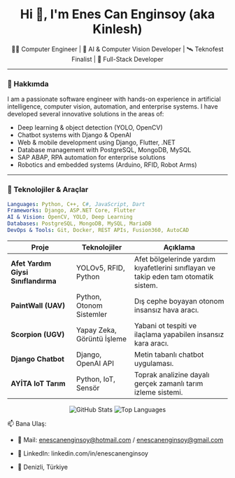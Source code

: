 <h1 align="center">Hi 👋, I'm Enes Can Enginsoy (aka Kinlesh)</h1>

<p align="center">
  👨‍💻 Computer Engineer | 🧠 AI & Computer Vision Developer | 🛰️ Teknofest Finalist | 🔧 Full-Stack Developer
</p>

---

### 🧠 Hakkımda

I am a passionate software engineer with hands-on experience in artificial intelligence, computer vision, automation, and enterprise systems. I have developed several innovative solutions in the areas of:

- Deep learning & object detection (YOLO, OpenCV)
- Chatbot systems with Django & OpenAI
- Web & mobile development using Django, Flutter, .NET
- Database management with PostgreSQL, MongoDB, MySQL
- SAP ABAP, RPA automation for enterprise solutions
- Robotics and embedded systems (Arduino, RFID, Robot Arms)

---

### 🚀 Teknolojiler & Araçlar

```yaml
Languages: Python, C++, C#, JavaScript, Dart
Frameworks: Django, ASP.NET Core, Flutter
AI & Vision: OpenCV, YOLO, Deep Learning
Databases: PostgreSQL, MongoDB, MySQL, MariaDB
DevOps & Tools: Git, Docker, REST APIs, Fusion360, AutoCAD
```

| Proje                               | Teknolojiler               | Açıklama                                                                             |
| ----------------------------------- | -------------------------- | ------------------------------------------------------------------------------------ |
| **Afet Yardım Giysi Sınıflandırma** | YOLOv5, RFID, Python       | Afet bölgelerinde yardım kıyafetlerini sınıflayan ve takip eden tam otomatik sistem. |
| **PaintWall (UAV)**                 | Python, Otonom Sistemler   | Dış cephe boyayan otonom insansız hava aracı.                                        |
| **Scorpion (UGV)**                  | Yapay Zeka, Görüntü İşleme | Yabani ot tespiti ve ilaçlama yapabilen insansız kara aracı.                         |
| **Django Chatbot**                  | Django, OpenAI API         | Metin tabanlı chatbot uygulaması.                                                    |
| **AYİTA IoT Tarım**                 | Python, IoT, Sensör        | Toprak analizine dayalı gerçek zamanlı tarım izleme sistemi.                         |

<p align="center"> <img src="https://github-readme-stats.vercel.app/api?username=Kinlesh&show_icons=true&theme=tokyonight" alt="GitHub Stats" /> <img src="https://github-readme-stats.vercel.app/api/top-langs/?username=Kinlesh&layout=compact&theme=tokyonight" alt="Top Languages" /> </p>

📫 Bana Ulaş:
- 📧 Mail: enescanenginsoy@hotmail.com / enescanenginsoy@gmail.com
- 💼 LinkedIn: linkedin.com/in/enescanenginsoy

- 📍 Denizli, Türkiye
